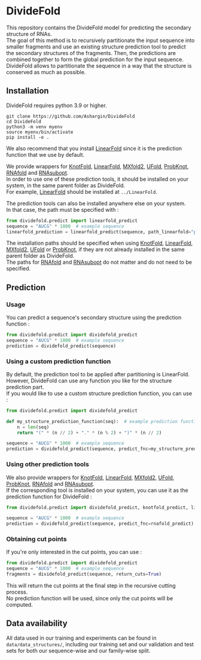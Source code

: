 # DivideFold

This repository contains the DivideFold model for predicting the secondary structure of RNAs. \
The goal of this method is to recursively partitionate the input sequence into smaller fragments and use an existing structure prediction tool to predict the secondary structures of the fragments. Then, the predictions are combined together to form the global prediction for the input sequence. \
DivideFold allows to partitionate the sequence in a way that the structure is conserved as much as possible.

## Installation

DivideFold requires python 3.9 or higher.

``` console
git clone https://github.com/Ashargin/DivideFold
cd DivideFold
python3 -m venv myenv
source myenv/bin/activate
pip install -e .
```

We also recommend that you install [LinearFold](https://github.com/LinearFold/LinearFold) since it is the prediction function that we use by default.

We provide wrappers for [KnotFold](https://github.com/gongtiansu/KnotFold), [LinearFold](https://github.com/LinearFold/LinearFold), [MXfold2](https://github.com/mxfold/mxfold2), [UFold](https://github.com/uci-cbcl/UFold), [ProbKnot](https://rna.urmc.rochester.edu/RNAstructure.html), [RNAfold](https://www.tbi.univie.ac.at/RNA/) and [RNAsubopt](https://www.tbi.univie.ac.at/RNA/). \
In order to use one of these prediction tools, it should be installed on your system, in the same parent folder as DivideFold. \
For example, [LinearFold](https://github.com/LinearFold/LinearFold) should be installed at `../LinearFold`.

The prediction tools can also be installed anywhere else on your system. \
In that case, the path must be specified with :

``` python
from dividefold.predict import linearfold_predict
sequence = "AUCG" * 1000  # example sequence
linearfold_prediction = linearfold_predict(sequence, path_linearfold="path/to/your/linearfold/repository")
```

The installation paths should be specified when using [KnotFold](https://github.com/gongtiansu/KnotFold), [LinearFold](https://github.com/LinearFold/LinearFold), [MXfold2](https://github.com/mxfold/mxfold2), [UFold](https://github.com/uci-cbcl/UFold) or [ProbKnot](https://rna.urmc.rochester.edu/RNAstructure.html), if they are not already installed in the same parent folder as DivideFold. \
The paths for [RNAfold](https://www.tbi.univie.ac.at/RNA/) and [RNAsubopt](https://www.tbi.univie.ac.at/RNA/) do not matter and do not need to be specified.

## Prediction

### Usage

You can predict a sequence's secondary structure using the prediction function :
``` python
from dividefold.predict import dividefold_predict
sequence = "AUCG" * 1000  # example sequence
prediction = dividefold_predict(sequence)
```

### Using a custom prediction function

By default, the prediction tool to be applied after partitioning is LinearFold. However, DivideFold can use any function you like for the structure prediction part. \
If you would like to use a custom structure prediction function, you can use :
``` python
from dividefold.predict import dividefold_predict

def my_structure_prediction_function(seq):  # example prediction function
    n = len(seq)
    return "(" * (n // 2) + "." * (n % 2) + ")" * (n // 2)

sequence = "AUCG" * 1000  # example sequence
prediction = dividefold_predict(sequence, predict_fnc=my_structure_prediction_function)
```

### Using other prediction tools

We also provide wrappers for [KnotFold](https://github.com/gongtiansu/KnotFold), [LinearFold](https://github.com/LinearFold/LinearFold), [MXfold2](https://github.com/mxfold/mxfold2), [UFold](https://github.com/uci-cbcl/UFold), [ProbKnot](https://rna.urmc.rochester.edu/RNAstructure.html), [RNAfold](https://www.tbi.univie.ac.at/RNA/) and [RNAsubopt](https://www.tbi.univie.ac.at/RNA/). \
If the corresponding tool is installed on your system, you can use it as the prediction function for DivideFold :
``` python
from dividefold.predict import dividefold_predict, knotfold_predict, linearfold_predict, rnafold_predict, ufold_predict, mxfold2_predict, rnasubopt_predict, probknot_predict

sequence = "AUCG" * 1000  # example sequence
prediction = dividefold_predict(sequence, predict_fnc=rnafold_predict)  # if you want to use RNAfold as the prediction function
```

### Obtaining cut points

If you're only interested in the cut points, you can use :
``` python
from dividefold.predict import dividefold_predict
sequence = "AUCG" * 1000  # example sequence
fragments = dividefold_predict(sequence, return_cuts=True)
```
This will return the cut points at the final step in the recursive cutting process. \
No prediction function will be used, since only the cut points will be computed.

## Data availability
All data used in our training and experiments can be found in `data/data_structures/`, including our training set and our validation and test sets for both our sequence-wise and our family-wise split.
